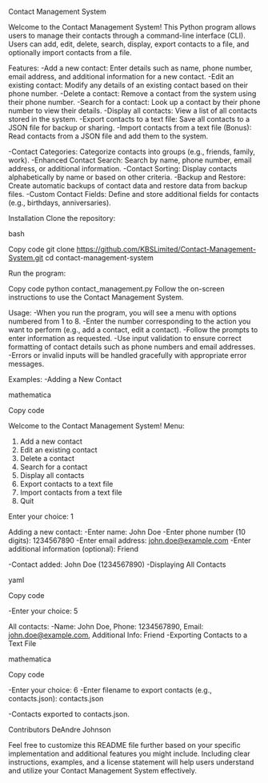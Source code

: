 Contact Management System

Welcome to the Contact Management System! This Python program allows users to manage their contacts through a command-line interface (CLI). Users can add, edit, delete, search, display, export contacts to a file, and optionally import contacts from a file.

Features:
-Add a new contact: Enter details such as name, phone number, email address, and additional information for a new contact.
-Edit an existing contact: Modify any details of an existing contact based on their phone number.
-Delete a contact: Remove a contact from the system using their phone number.
-Search for a contact: Look up a contact by their phone number to view their details.
-Display all contacts: View a list of all contacts stored in the system.
-Export contacts to a text file: Save all contacts to a JSON file for backup or sharing.
-Import contacts from a text file (Bonus): Read contacts from a JSON file and add them to the system.

-Contact Categories: Categorize contacts into groups (e.g., friends, family, work).
-Enhanced Contact Search: Search by name, phone number, email address, or additional information.
-Contact Sorting: Display contacts alphabetically by name or based on other criteria.
-Backup and Restore: Create automatic backups of contact data and restore data from backup files.
-Custom Contact Fields: Define and store additional fields for contacts (e.g., birthdays, anniversaries).

Installation
Clone the repository:

bash

Copy code
git clone <https://github.com/KBSLimited/Contact-Management-System.git>
cd contact-management-system

Run the program:

Copy code
python contact_management.py
Follow the on-screen instructions to use the Contact Management System.

Usage:
-When you run the program, you will see a menu with options numbered from 1 to 8.
-Enter the number corresponding to the action you want to perform (e.g., add a contact, edit a contact).
-Follow the prompts to enter information as requested.
-Use input validation to ensure correct formatting of contact details such as phone numbers and email addresses.
-Errors or invalid inputs will be handled gracefully with appropriate error messages.

Examples:
-Adding a New Contact

mathematica

Copy code

Welcome to the Contact Management System!
Menu:
1. Add a new contact
2. Edit an existing contact
3. Delete a contact
4. Search for a contact
5. Display all contacts
6. Export contacts to a text file
7. Import contacts from a text file 
8. Quit

Enter your choice: 1

Adding a new contact:
-Enter name: John Doe
-Enter phone number (10 digits): 1234567890
-Enter email address: john.doe@example.com
-Enter additional information (optional): Friend

-Contact added: John Doe (1234567890)
-Displaying All Contacts

yaml

Copy code

-Enter your choice: 5

All contacts:
-Name: John Doe, Phone: 1234567890, Email: john.doe@example.com, Additional Info: Friend
-Exporting Contacts to a Text File

mathematica

Copy code

-Enter your choice: 6
-Enter filename to export contacts (e.g., contacts.json): contacts.json

-Contacts exported to contacts.json.

Contributors
DeAndre Johnson

Feel free to customize this README file further based on your specific implementation and additional features you might include. Including clear instructions, examples, and a license statement will help users understand and utilize your Contact Management System effectively.